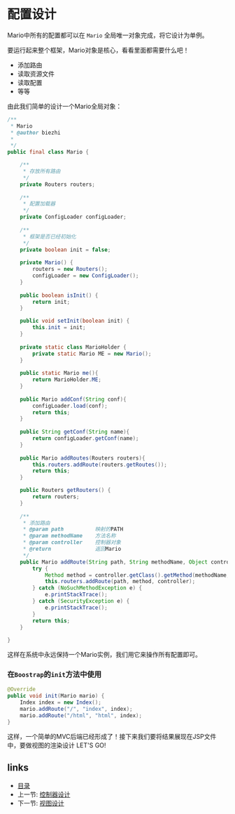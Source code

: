 # 配置设计

Mario中所有的配置都可以在 `Mario` 全局唯一对象完成，将它设计为单例。

要运行起来整个框架，Mario对象是核心，看看里面都需要什么吧！

- 添加路由
- 读取资源文件
- 读取配置
- 等等

由此我们简单的设计一个Mario全局对象：

```java
/**
 * Mario
 * @author biezhi
 *
 */
public final class Mario {

	/**
	 * 存放所有路由
	 */
	private Routers routers;
	
	/**
	 * 配置加载器
	 */
	private ConfigLoader configLoader;
	
	/**
	 * 框架是否已经初始化
	 */
	private boolean init = false;
	
	private Mario() {
		routers = new Routers();
		configLoader = new ConfigLoader();
	}
	
	public boolean isInit() {
		return init;
	}

	public void setInit(boolean init) {
		this.init = init;
	}
	
	private static class MarioHolder {
		private static Mario ME = new Mario();
	}
	
	public static Mario me(){
		return MarioHolder.ME;
	}
	
	public Mario addConf(String conf){
		configLoader.load(conf);
		return this;
	}
	
	public String getConf(String name){
		return configLoader.getConf(name);
	}
	
	public Mario addRoutes(Routers routers){
		this.routers.addRoute(routers.getRoutes());
		return this;
	}

	public Routers getRouters() {
		return routers;
	}
	
	/**
	 * 添加路由
	 * @param path			映射的PATH
	 * @param methodName	方法名称
	 * @param controller	控制器对象
	 * @return				返回Mario
	 */
	public Mario addRoute(String path, String methodName, Object controller){
		try {
			Method method = controller.getClass().getMethod(methodName, Request.class, Response.class);
			this.routers.addRoute(path, method, controller);
		} catch (NoSuchMethodException e) {
			e.printStackTrace();
		} catch (SecurityException e) {
			e.printStackTrace();
		}
		return this;
	}
		
}
```

这样在系统中永远保持一个Mario实例，我们用它来操作所有配置即可。

### 在`Boostrap`的`init`方法中使用

```java
@Override
public void init(Mario mario) {
	Index index = new Index();
	mario.addRoute("/", "index", index);
	mario.addRoute("/html", "html", index);
}
```

这样，一个简单的MVC后端已经形成了！接下来我们要将结果展现在JSP文件中，要做视图的渲染设计 LET'S GO!

## links
   * [目录](<index.md>)
   * 上一节: [控制器设计](<3.controller.md>)
   * 下一节: [视图设计](<5.view.md>)
